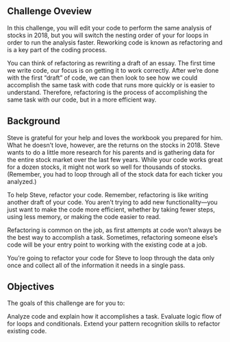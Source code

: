 ## Challenge Oveview
In this challenge, you will edit your code to perform the same analysis of stocks in 2018, but you will switch the nesting order of your for loops in order to run the analysis faster. Reworking code is known as refactoring and is a key part of the coding process.

You can think of refactoring as rewriting a draft of an essay. The first time we write code, our focus is on getting it to work correctly. After we’re done with the first “draft” of code, we can then look to see how we could accomplish the same task with code that runs more quickly or is easier to understand. Therefore, refactoring is the process of accomplishing the same task with our code, but in a more efficient way.

## Background
Steve is grateful for your help and loves the workbook you prepared for him. What he doesn’t love, however, are the returns on the stocks in 2018. Steve wants to do a little more research for his parents and is gathering data for the entire stock market over the last few years. While your code works great for a dozen stocks, it might not work so well for thousands of stocks. (Remember, you had to loop through all of the stock data for each ticker you analyzed.)

To help Steve, refactor your code. Remember, refactoring is like writing another draft of your code. You aren’t trying to add new functionality—you just want to make the code more efficient, whether by taking fewer steps, using less memory, or making the code easier to read.

Refactoring is common on the job, as first attempts at code won’t always be the best way to accomplish a task. Sometimes, refactoring someone else’s code will be your entry point to working with the existing code at a job.

You’re going to refactor your code for Steve to loop through the data only once and collect all of the information it needs in a single pass.

## Objectives
The goals of this challenge are for you to:

Analyze code and explain how it accomplishes a task.
Evaluate logic flow of for loops and conditionals.
Extend your pattern recognition skills to refactor existing code.
